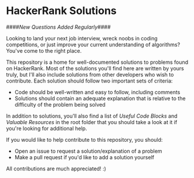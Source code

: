 # HackerRank Solutions #

####*New Questions Added Regularly*####

Looking to land your next job interview, wreck noobs in coding competitions, or just improve
your current understanding of algorithms? You've come to the right place.

This repository is a home for well-documented solutions to problems found on HackerRank. Most of the solutions you'll find here are written by yours truly, but I'll also include solutions from other developers who wish to contribute. Each solution should follow two important sets of criteria:
* Code should be well-written and easy to follow, including comments
* Solutions should contain an adequate explanation that is relative to the difficulty of the problem being solved

In addition to solutions, you'll also find a list of *Useful Code Blocks* and *Valuable Resources* in
the root folder that you should take a look at it if you're looking for additional help.

If you would like to help contribute to this repository, you should:
* Open an issue to request a solution/explanation of a problem
* Make a pull request if you'd like to add a solution yourself

All contributions are much appreciated! :)
